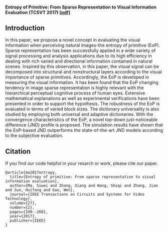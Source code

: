 
#### Entropy of Primitive: From Sparse Representation to Visual Information Evaluation (TCSVT 2017) [[pdf]](http://jianzhang.tech/papers/20151230_TCSVT_EOP.pdf)

## Introduction
In this paper, we propose a novel concept in evaluating the visual information when perceiving natural images-the entropy of primitive (EoP). Sparse representation has been successfully applied in a wide variety of signal processing and analysis applications due to its high efficiency in dealing with rich varied and directional information contained in natural scenes. Inspired by this observation, in this paper, the visual signal can be decomposed into structural and nonstructural layers according to the visual importance of sparse primitives. Accordingly, the EoP is developed in measuring the visual information. It has been found that the EoP changing tendency in image sparse representation is highly relevant with the hierarchical perceptual cognitive process of human eyes. Extensive mathematical explanations as well as experimental verifications have been presented in order to support the hypothesis. The robustness of the EoP is evaluated in terms of varied block sizes. The dictionary universality is also studied by employing both universal and adaptive dictionaries. With the convergence characteristics of the EoP, a novel top-down just-noticeable difference (JND) profile is proposed. The simulation results have shown that the EoP-based JND outperforms the state-of-the-art JND models according to the subjective evaluation.


## Citation
If you find our code helpful in your resarch or work, please cite our paper.
```
@article{ma2017entropy,
  title={Entropy of primitive: From sparse representation to visual information evaluation},
  author={Ma, Siwei and Zhang, Xiang and Wang, Shiqi and Zhang, Jian and Sun, Huifang and Gao, Wen},
  journal={IEEE Transactions on Circuits and Systems for Video Technology},
  volume={27},
  number={2},
  pages={249--260},
  year={2017},
  publisher={IEEE}
}
```
